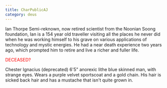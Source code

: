 ```yaml
---
title: CharPublicAJ
category: deus
---
```

Ian Thorpe
Semi-reknown, now retired scientist from the Noonian Soong foundation, Ian is a 154 year old traveller visiting all the places he never did when he was working himself to his grave on various applications of technology and mystic energies.  He had a near death experience two years ago, which prompted him to retire and live a richer and fuller life.

<span style="color: #FF0000">DECEASED?</span>

Chester Ignacius (deprecated)
6'5&quot; anorexic lithe blue skinned man, with strange eyes.  Wears a purple velvet sportscoat and a gold chain.  His hair is sicked back hair and has a mustache that isn't quite grown in.

